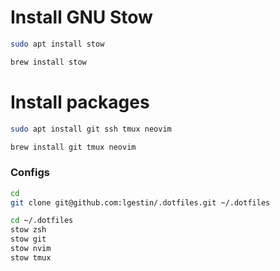 # Install GNU Stow

```sh
sudo apt install stow
```

```sh
brew install stow
```

# Install packages


```sh
sudo apt install git ssh tmux neovim
``` 

```sh
brew install git tmux neovim
``` 

### Configs

```sh
cd
git clone git@github.com:lgestin/.dotfiles.git ~/.dotfiles
```

```sh
cd ~/.dotfiles
stow zsh
stow git
stow nvim
stow tmux
```

